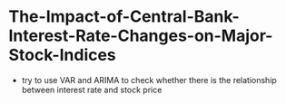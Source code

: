# The-Impact-of-Central-Bank-Interest-Rate-Changes-on-Major-Stock-Indices

- try to use VAR and ARIMA to check whether there is the relationship between interest rate and stock price